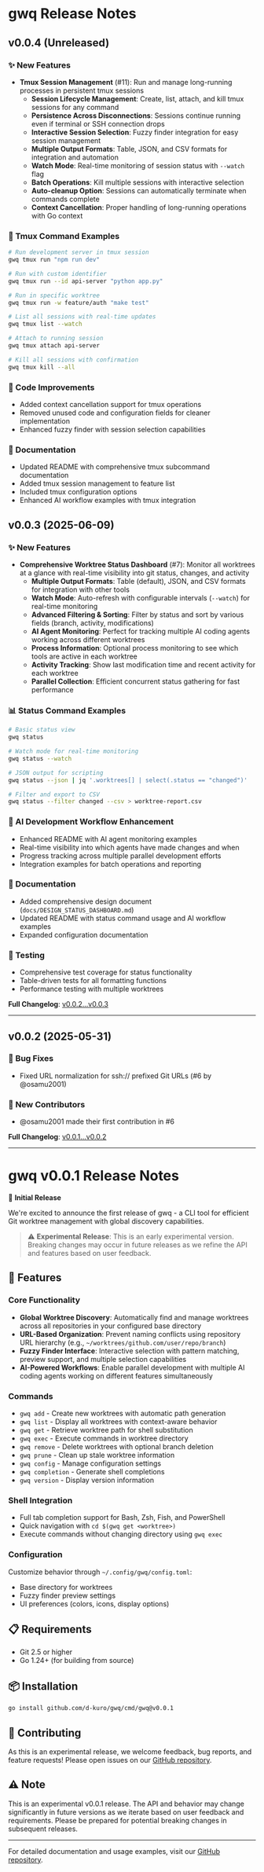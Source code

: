 # gwq Release Notes

## v0.0.4 (Unreleased)

### ✨ New Features
- **Tmux Session Management** (#11): Run and manage long-running processes in persistent tmux sessions
  - **Session Lifecycle Management**: Create, list, attach, and kill tmux sessions for any command
  - **Persistence Across Disconnections**: Sessions continue running even if terminal or SSH connection drops
  - **Interactive Session Selection**: Fuzzy finder integration for easy session management
  - **Multiple Output Formats**: Table, JSON, and CSV formats for integration and automation
  - **Watch Mode**: Real-time monitoring of session status with `--watch` flag
  - **Batch Operations**: Kill multiple sessions with interactive selection
  - **Auto-cleanup Option**: Sessions can automatically terminate when commands complete
  - **Context Cancellation**: Proper handling of long-running operations with Go context

### 🎯 Tmux Command Examples
```bash
# Run development server in tmux session
gwq tmux run "npm run dev"

# Run with custom identifier
gwq tmux run --id api-server "python app.py"

# Run in specific worktree
gwq tmux run -w feature/auth "make test"

# List all sessions with real-time updates
gwq tmux list --watch

# Attach to running session
gwq tmux attach api-server

# Kill all sessions with confirmation
gwq tmux kill --all
```

### 🔧 Code Improvements
- Added context cancellation support for tmux operations
- Removed unused code and configuration fields for cleaner implementation
- Enhanced fuzzy finder with session selection capabilities

### 📖 Documentation
- Updated README with comprehensive tmux subcommand documentation
- Added tmux session management to feature list
- Included tmux configuration options
- Enhanced AI workflow examples with tmux integration

## v0.0.3 (2025-06-09)

### ✨ New Features
- **Comprehensive Worktree Status Dashboard** (#7): Monitor all worktrees at a glance with real-time visibility into git status, changes, and activity
  - **Multiple Output Formats**: Table (default), JSON, and CSV formats for integration with other tools
  - **Watch Mode**: Auto-refresh with configurable intervals (`--watch`) for real-time monitoring
  - **Advanced Filtering & Sorting**: Filter by status and sort by various fields (branch, activity, modifications)
  - **AI Agent Monitoring**: Perfect for tracking multiple AI coding agents working across different worktrees
  - **Process Information**: Optional process monitoring to see which tools are active in each worktree
  - **Activity Tracking**: Show last modification time and recent activity for each worktree
  - **Parallel Collection**: Efficient concurrent status gathering for fast performance

### 📊 Status Command Examples
```bash
# Basic status view
gwq status

# Watch mode for real-time monitoring  
gwq status --watch

# JSON output for scripting
gwq status --json | jq '.worktrees[] | select(.status == "changed")'

# Filter and export to CSV
gwq status --filter changed --csv > worktree-report.csv
```

### 🤖 AI Development Workflow Enhancement
- Enhanced README with AI agent monitoring examples
- Real-time visibility into which agents have made changes and when
- Progress tracking across multiple parallel development efforts
- Integration examples for batch operations and reporting

### 📖 Documentation
- Added comprehensive design document (`docs/DESIGN_STATUS_DASHBOARD.md`)
- Updated README with status command usage and AI workflow examples
- Expanded configuration documentation

### 🧪 Testing
- Comprehensive test coverage for status functionality
- Table-driven tests for all formatting functions
- Performance testing with multiple worktrees

**Full Changelog**: [v0.0.2...v0.0.3](https://github.com/d-kuro/gwq/compare/v0.0.2...v0.0.3)

---

## v0.0.2 (2025-05-31)

### 🐛 Bug Fixes
- Fixed URL normalization for ssh:// prefixed Git URLs (#6 by @osamu2001)

### 👥 New Contributors
- @osamu2001 made their first contribution in #6

**Full Changelog**: [v0.0.1...v0.0.2](https://github.com/d-kuro/gwq/compare/v0.0.1...v0.0.2)

---

# gwq v0.0.1 Release Notes

🎉 **Initial Release**

We're excited to announce the first release of gwq - a CLI tool for efficient Git worktree management with global discovery capabilities.

> ⚠️ **Experimental Release**: This is an early experimental version. Breaking changes may occur in future releases as we refine the API and features based on user feedback.

## 🌟 Features

### Core Functionality
- **Global Worktree Discovery**: Automatically find and manage worktrees across all repositories in your configured base directory
- **URL-Based Organization**: Prevent naming conflicts using repository URL hierarchy (e.g., `~/worktrees/github.com/user/repo/branch`)
- **Fuzzy Finder Interface**: Interactive selection with pattern matching, preview support, and multiple selection capabilities
- **AI-Powered Workflows**: Enable parallel development with multiple AI coding agents working on different features simultaneously

### Commands
- `gwq add` - Create new worktrees with automatic path generation
- `gwq list` - Display all worktrees with context-aware behavior
- `gwq get` - Retrieve worktree path for shell substitution
- `gwq exec` - Execute commands in worktree directory
- `gwq remove` - Delete worktrees with optional branch deletion
- `gwq prune` - Clean up stale worktree information
- `gwq config` - Manage configuration settings
- `gwq completion` - Generate shell completions
- `gwq version` - Display version information

### Shell Integration
- Full tab completion support for Bash, Zsh, Fish, and PowerShell
- Quick navigation with `cd $(gwq get <worktree>)`
- Execute commands without changing directory using `gwq exec`

### Configuration
Customize behavior through `~/.config/gwq/config.toml`:
- Base directory for worktrees
- Fuzzy finder preview settings
- UI preferences (colors, icons, display options)

## 📋 Requirements
- Git 2.5 or higher
- Go 1.24+ (for building from source)

## 📦 Installation

```bash
go install github.com/d-kuro/gwq/cmd/gwq@v0.0.1
```

## 🤝 Contributing
As this is an experimental release, we welcome feedback, bug reports, and feature requests! Please open issues on our [GitHub repository](https://github.com/d-kuro/gwq).

## ⚠️ Note
This is an experimental v0.0.1 release. The API and behavior may change significantly in future versions as we iterate based on user feedback and requirements. Please be prepared for potential breaking changes in subsequent releases.

---

For detailed documentation and usage examples, visit our [GitHub repository](https://github.com/d-kuro/gwq).